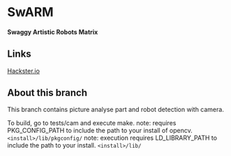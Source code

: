 # SwARM

#### Swaggy Artistic Robots Matrix

## Links

[Hackster.io](https://www.hackster.io/perceval/swarm-c362dd)

## About this branch

This branch contains picture analyse part and robot detection with camera.

To build, go to tests/cam and execute make.
note: requires PKG_CONFIG_PATH to include the path to your install of opencv.
`<install>/lib/pkgconfig/`
note: execution requires LD_LIBRARY_PATH to include the path to your install.
`<install>/lib/`
